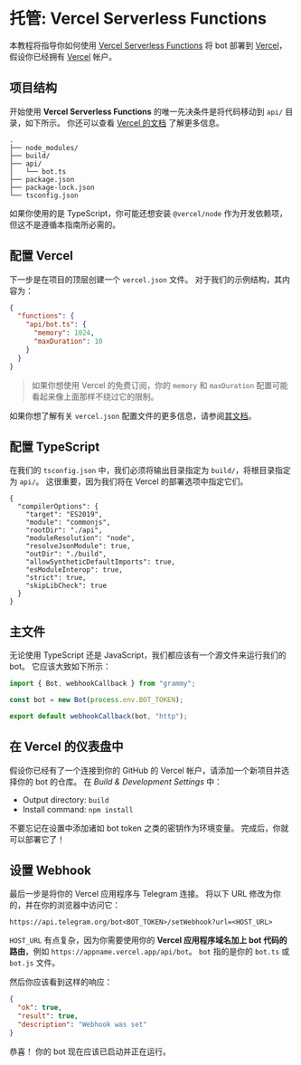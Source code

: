 # 托管: Vercel Serverless Functions

本教程将指导你如何使用 [Vercel Serverless Functions](https://vercel.com/docs/concepts/functions/serverless-functions) 将 bot 部署到 [Vercel](https://vercel.com/)，假设你已经拥有 [Vercel](https://vercel.com) 帐户。

## 项目结构

开始使用 **Vercel Serverless Functions** 的唯一先决条件是将代码移动到 `api/` 目录，如下所示。
你还可以查看 [Vercel 的文档](https://vercel.com/docs/concepts/functions/serverless-functions#deploying-serverless-functions) 了解更多信息。

```asciiart:no-line-numbers
.
├── node_modules/
├── build/
├── api/
│   └── bot.ts
├── package.json
├── package-lock.json
└── tsconfig.json
```

如果你使用的是 TypeScript，你可能还想安装 `@vercel/node` 作为开发依赖项，但这不是遵循本指南所必需的。

## 配置 Vercel

下一步是在项目的顶层创建一个 `vercel.json` 文件。
对于我们的示例结构，其内容为：

```json
{
  "functions": {
    "api/bot.ts": {
      "memory": 1024,
      "maxDuration": 10
    }
  }
}
```

> 如果你想使用 Vercel 的免费订阅，你的 `memory` 和 `maxDuration` 配置可能看起来像上面那样不绕过它的限制。

如果你想了解有关 `vercel.json` 配置文件的更多信息，请参阅[其文档](https://vercel.com/docs/project-configuration)。

## 配置 TypeScript

在我们的 `tsconfig.json` 中，我们必须将输出目录指定为 `build/`，将根目录指定为 `api/`。
这很重要，因为我们将在 Vercel 的部署选项中指定它们。

```json{5,8}
{
  "compilerOptions": {
    "target": "ES2019",
    "module": "commonjs",
    "rootDir": "./api",
    "moduleResolution": "node",
    "resolveJsonModule": true,
    "outDir": "./build",
    "allowSyntheticDefaultImports": true,
    "esModuleInterop": true,
    "strict": true,
    "skipLibCheck": true
  }
}
```

## 主文件

无论使用 TypeScript 还是 JavaScript，我们都应该有一个源文件来运行我们的 bot。
它应该大致如下所示：

```ts
import { Bot, webhookCallback } from "grammy";

const bot = new Bot(process.env.BOT_TOKEN);

export default webhookCallback(bot, "http");
```

## 在 Vercel 的仪表盘中

假设你已经有了一个连接到你的 GitHub 的 Vercel 帐户，请添加一个新项目并选择你的 bot 的仓库。
在 _Build & Development Settings_ 中：

- Output directory: `build`
- Install command: `npm install`

不要忘记在设置中添加诸如 bot token 之类的密钥作为环境变量。
完成后，你就可以部署它了！

## 设置 Webhook

最后一步是将你的 Vercel 应用程序与 Telegram 连接。
将以下 URL 修改为你的，并在你的浏览器中访问它：

```md:no-line-numbers
https://api.telegram.org/bot<BOT_TOKEN>/setWebhook?url=<HOST_URL>
```

`HOST_URL` 有点复杂，因为你需要使用你的 **Vercel 应用程序域名加上 bot 代码的路由**，例如 `https://appname.vercel.app/api/bot`。
`bot` 指的是你的 `bot.ts` 或 `bot.js` 文件。

然后你应该看到这样的响应：

```json
{
  "ok": true,
  "result": true,
  "description": "Webhook was set"
}
```

恭喜！
你的 bot 现在应该已启动并正在运行。
